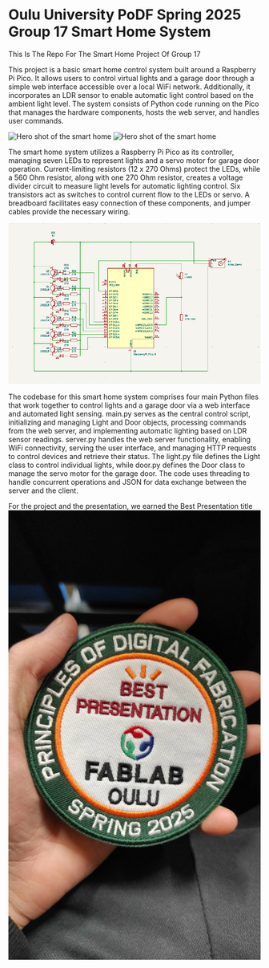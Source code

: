 # Oulu University PoDF Spring 2025 Group 17 Smart Home System
This Is The Repo For The Smart Home Project Of Group 17

This project is a basic smart home control system built around a Raspberry Pi Pico. It allows users to control virtual lights and a garage door through a simple web interface accessible over a local WiFi network. Additionally, it incorporates an LDR sensor to enable automatic light control based on the ambient light level. The system consists of Python code running on the Pico that manages the hardware components, hosts the web server, and handles user commands.

![Hero shot of the smart home](Hero_Shot_1.jpg "Smart Home Model")
![Hero shot of the smart home](Hero_Shot_2.jpg "Smart Home Model")

The smart home system utilizes a Raspberry Pi Pico as its controller, managing seven LEDs to represent lights and a servo motor for garage door operation. Current-limiting resistors (12 x 270 Ohms) protect the LEDs, while a 560 Ohm resistor, along with one 270 Ohm resistor, creates a voltage divider circuit to measure light levels for automatic lighting control. Six transistors act as switches to control current flow to the LEDs or servo. A breadboard facilitates easy connection of these components, and jumper cables provide the necessary wiring.

![KiCad Diagram](Electronic_Diagram.png "KiCad Diagram")

The codebase for this smart home system comprises four main Python files that work together to control lights and a garage door via a web interface and automated light sensing. main.py serves as the central control script, initializing and managing Light and Door objects, processing commands from the web server, and implementing automatic lighting based on LDR sensor readings. server.py handles the web server functionality, enabling WiFi connectivity, serving the user interface, and managing HTTP requests to control devices and retrieve their status. The light.py file defines the Light class to control individual lights, while door.py defines the Door class to manage the servo motor for the garage door. The code uses threading to handle concurrent operations and JSON for data exchange between the server and the client.

For the project and the presentation, we earned the Best Presentation title
![Best Presentation](Best_Presentation.jpg "Best Presentation")